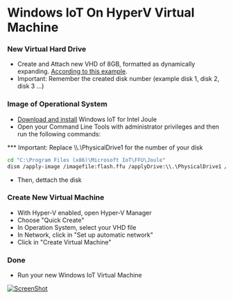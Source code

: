 # Windows IoT On HyperV Virtual Machine

### New Virtual Hard Drive
- Create and Attach new VHD of 8GB, formatted as dynamically expanding. [According to this example](https://technet.microsoft.com/pt-br/library/gg318052(v=ws.10).aspx).
- Important: Remember the created disk number (example disk 1, disk 2, disk 3 ...)

### Image of Operational System
  - [Download and install](https://www.microsoft.com/en-us/software-download/windowsiot) Windows IoT for Intel Joule
  - Open your Command Line Tools with administrator privileges and then run the following commands:

*** Important: Replace \\\\.\PhysicalDrive1 for the number of your disk

```sh
cd "C:\Program Files (x86)\Microsoft IoT\FFU\Joule"
dism /apply-image /imagefile:flash.ffu /applyDrive:\\.\PhysicalDrive1 /skipPlatformCheck
```

- Then, dettach the disk

### Create New Virtual Machine 

- With Hyper-V enabled, open Hyper-V Manager
- Choose "Quick Create"
- In Operation System, select your VHD file
- In Network, click in "Set up automatic network"
- Click in "Create Virtual Machine"

### Done

- Run your new Windows IoT Virtual Machine

[![ScreenShot](https://github.com/agaboduarte/Install-Windows-IoT-On-HyperV/blob/master/windows-iot-joule.png)](https://github.com/agaboduarte/Install-Windows-IoT-On-HyperV/)
